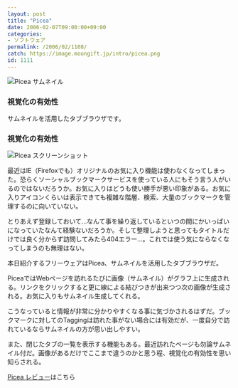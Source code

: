 ```yaml
---
layout: post
title: "Picea"
date: 2006-02-07T09:00:00+09:00
categories:
- ソフトウェア
permalink: /2006/02/1108/
catch: https://image.moongift.jp/intro/picea.png
id: 1111
---
```

 ![Picea サムネイル](https://image.moongift.jp/intro/picea.t.png "Picea サムネイル")
  

### 視覚化の有効性
  
サムネイルを活用したタブブラウザです。  
<!--more-->  

### 視覚化の有効性
  

![Picea スクリーンショット](https://image.moongift.jp/intro/picea.png "Picea スクリーンショット")

  

最近はIE（Firefoxでも）オリジナルのお気に入り機能は使わなくなってしまった。恐らくソーシャルブックマークサービスを使っている人にもそう言う人がいるのではないだろうか。お気に入りはどうも使い勝手が悪い印象がある。お気に入りアイコンくらいは表示できても複雑な階層、検索、大量のブックマークを管理するのに向いていない。

  

とりあえず登録しておいて…なんて事を繰り返しているといつの間にかいっぱいになっていたなんて経験ないだろうか。そして整理しようと思ってもタイトルだけでは良く分からず訪問してみたら404エラー…。これでは使う気にならなくなってしまうのも無理はない。

  

本日紹介するフリーウェアはPicea、サムネイルを活用したタブブラウザだ。

  

PiceaではWebページを訪れるたびに画像（サムネイル）がグラフ上に生成される。リンクをクリックすると更に線による結びつきが出来つつ次の画像が生成される。お気に入りもサムネイル生成してくれる。

  

こうなっていると情報が非常に分かりやすくなる事に気づかされるはずだ。ブックマークに対してのTaggingは訪れた事がない場合には有効だが、一度自分で訪れているならサムネイルの方が思い出しやすい。

  

また、閉じたタブの一覧を表示する機能もある。最近訪れたページも勿論サムネイル付だ。画像があるだけでここまで違うのかと思う程、視覚化の有効性を思い知らされる。

  

  

[Picea レビュー](http://oss.moongift.jp/review/i-1120.html)はこちら

